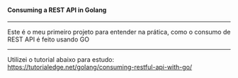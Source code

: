 #### Consuming a REST API in Golang

---

Este é o meu primeiro projeto para entender na prática, como o consumo de REST API é feito usando GO

---

Utilizei o tutorial abaixo para estudo:
https://tutorialedge.net/golang/consuming-restful-api-with-go/

